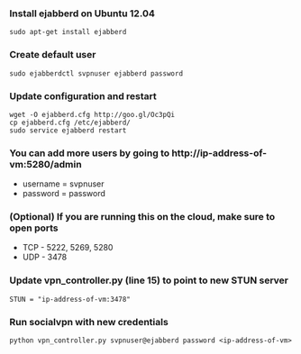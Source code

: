 ### Install ejabberd on Ubuntu 12.04

    sudo apt-get install ejabberd

### Create default user

    sudo ejabberdctl svpnuser ejabberd password

### Update configuration and restart

    wget -O ejabberd.cfg http://goo.gl/Oc3pQi
    cp ejabberd.cfg /etc/ejabberd/
    sudo service ejabberd restart

### You can add more users by going to http://ip-address-of-vm:5280/admin

* username = svpnuser
* password = password

### (Optional) If you are running this on the cloud, make sure to open ports

* TCP - 5222, 5269, 5280
* UDP - 3478

### Update vpn_controller.py (line 15) to point to new STUN server

    STUN = "ip-address-of-vm:3478"

### Run socialvpn with new credentials

    python vpn_controller.py svpnuser@ejabberd password <ip-address-of-vm>